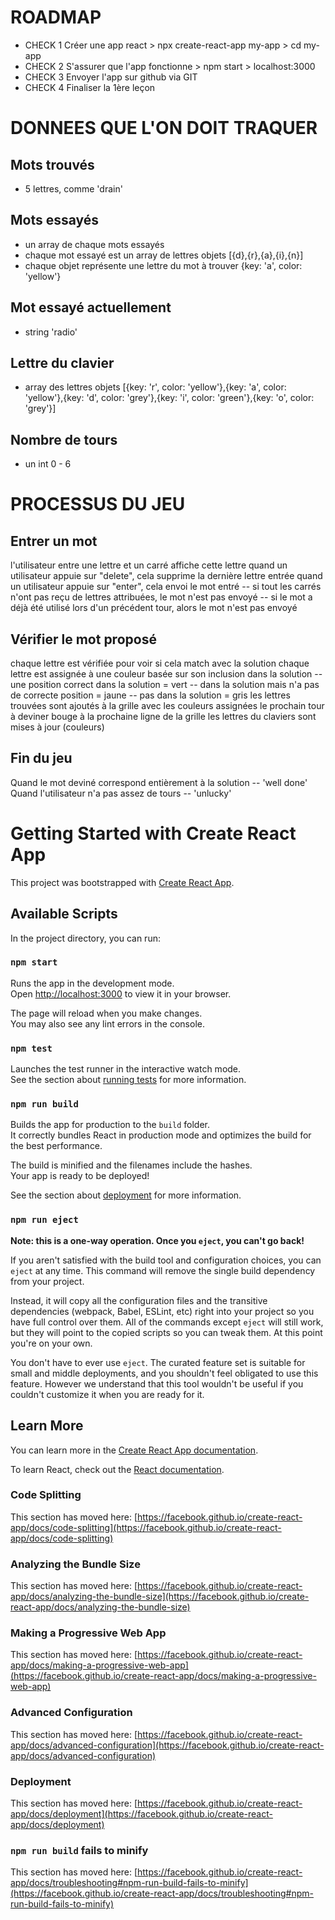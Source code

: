 # ROADMAP
- CHECK 1 Créer une app react > npx create-react-app my-app > cd my-app
- CHECK 2 S'assurer que l'app fonctionne > npm start > localhost:3000
- CHECK 3 Envoyer l'app sur github via GIT
- CHECK 4 Finaliser la 1ère leçon

# DONNEES QUE L'ON DOIT TRAQUER
## Mots trouvés
- 5 lettres, comme 'drain'

## Mots essayés
- un array de chaque mots essayés
- chaque mot essayé est un array de lettres objets [{d},{r},{a},{i},{n}]
- chaque objet représente une lettre du mot à trouver {key: 'a', color: 'yellow'}

## Mot essayé actuellement
- string 'radio'

## Lettre du clavier
- array des lettres objets [{key: 'r', color: 'yellow'},{key: 'a', color: 'yellow'},{key: 'd', color: 'grey'},{key: 'i', color: 'green'},{key: 'o', color: 'grey'}]

## Nombre de tours
- un int 0 - 6


# PROCESSUS DU JEU
## Entrer un mot
l'utilisateur entre une lettre et un carré affiche cette lettre
quand un utilisateur appuie sur "delete", cela supprime la dernière lettre entrée
quand un utilisateur appuie sur "enter", cela envoi le mot entré
-- si tout les carrés n'ont pas reçu de lettres attribuées, le mot n'est pas envoyé
-- si le mot a déjà été utilisé lors d'un précédent tour, alors le mot n'est pas envoyé

## Vérifier le mot proposé
chaque lettre est vérifiée pour voir si cela match avec la solution
chaque lettre est assignée à une couleur basée sur son inclusion dans la solution
-- une position correct dans la solution = vert
-- dans la solution mais n'a pas de correcte position = jaune
-- pas dans la solution = gris
les lettres trouvées sont ajoutés à la grille avec les couleurs assignées
le prochain tour à deviner bouge à la prochaine ligne de la grille
les lettres du claviers sont mises à jour (couleurs)

## Fin du jeu
Quand le mot deviné correspond entièrement à la solution
-- 'well done'
Quand l'utilisateur n'a pas assez de tours
-- 'unlucky'

# Getting Started with Create React App

This project was bootstrapped with [Create React App](https://github.com/facebook/create-react-app).

## Available Scripts

In the project directory, you can run:

### `npm start`

Runs the app in the development mode.\
Open [http://localhost:3000](http://localhost:3000) to view it in your browser.

The page will reload when you make changes.\
You may also see any lint errors in the console.

### `npm test`

Launches the test runner in the interactive watch mode.\
See the section about [running tests](https://facebook.github.io/create-react-app/docs/running-tests) for more information.

### `npm run build`

Builds the app for production to the `build` folder.\
It correctly bundles React in production mode and optimizes the build for the best performance.

The build is minified and the filenames include the hashes.\
Your app is ready to be deployed!

See the section about [deployment](https://facebook.github.io/create-react-app/docs/deployment) for more information.

### `npm run eject`

**Note: this is a one-way operation. Once you `eject`, you can't go back!**

If you aren't satisfied with the build tool and configuration choices, you can `eject` at any time. This command will remove the single build dependency from your project.

Instead, it will copy all the configuration files and the transitive dependencies (webpack, Babel, ESLint, etc) right into your project so you have full control over them. All of the commands except `eject` will still work, but they will point to the copied scripts so you can tweak them. At this point you're on your own.

You don't have to ever use `eject`. The curated feature set is suitable for small and middle deployments, and you shouldn't feel obligated to use this feature. However we understand that this tool wouldn't be useful if you couldn't customize it when you are ready for it.

## Learn More

You can learn more in the [Create React App documentation](https://facebook.github.io/create-react-app/docs/getting-started).

To learn React, check out the [React documentation](https://reactjs.org/).

### Code Splitting

This section has moved here: [https://facebook.github.io/create-react-app/docs/code-splitting](https://facebook.github.io/create-react-app/docs/code-splitting)

### Analyzing the Bundle Size

This section has moved here: [https://facebook.github.io/create-react-app/docs/analyzing-the-bundle-size](https://facebook.github.io/create-react-app/docs/analyzing-the-bundle-size)

### Making a Progressive Web App

This section has moved here: [https://facebook.github.io/create-react-app/docs/making-a-progressive-web-app](https://facebook.github.io/create-react-app/docs/making-a-progressive-web-app)

### Advanced Configuration

This section has moved here: [https://facebook.github.io/create-react-app/docs/advanced-configuration](https://facebook.github.io/create-react-app/docs/advanced-configuration)

### Deployment

This section has moved here: [https://facebook.github.io/create-react-app/docs/deployment](https://facebook.github.io/create-react-app/docs/deployment)

### `npm run build` fails to minify

This section has moved here: [https://facebook.github.io/create-react-app/docs/troubleshooting#npm-run-build-fails-to-minify](https://facebook.github.io/create-react-app/docs/troubleshooting#npm-run-build-fails-to-minify)
